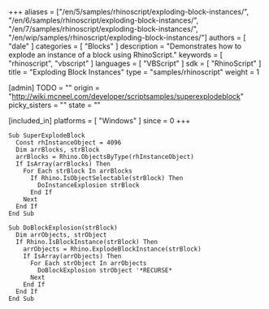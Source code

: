+++
aliases = ["/en/5/samples/rhinoscript/exploding-block-instances/", "/en/6/samples/rhinoscript/exploding-block-instances/", "/en/7/samples/rhinoscript/exploding-block-instances/", "/en/wip/samples/rhinoscript/exploding-block-instances/"]
authors = [ "dale" ]
categories = [ "Blocks" ]
description = "Demonstrates how to explode an instance of a block using RhinoScript."
keywords = [ "rhinoscript", "vbscript" ]
languages = [ "VBScript" ]
sdk = [ "RhinoScript" ]
title = "Exploding Block Instances"
type = "samples/rhinoscript"
weight = 1

[admin]
TODO = ""
origin = "http://wiki.mcneel.com/developer/scriptsamples/superexplodeblock"
picky_sisters = ""
state = ""

[included_in]
platforms = [ "Windows" ]
since = 0
+++

```vbnet
Sub SuperExplodeBlock
  Const rhInstanceObject = 4096
  Dim arrBlocks, strBlock
  arrBlocks = Rhino.ObjectsByType(rhInstanceObject)
  If IsArray(arrBlocks) Then
    For Each strBlock In arrBlocks
      If Rhino.IsObjectSelectable(strBlock) Then
        DoInstanceExplosion strBlock
      End If
    Next
  End If
End Sub

Sub DoBlockExplosion(strBlock)
  Dim arrObjects, strObject
  If Rhino.IsBlockInstance(strBlock) Then
    arrObjects = Rhino.ExplodeBlockInstance(strBlock)
    If IsArray(arrObjects) Then
      For Each strObject In arrObjects
        DoBlockExplosion strObject '*RECURSE*
      Next
    End If
  End If
End Sub
```
